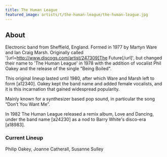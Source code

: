 ```yaml
---
title: The Human League
featured_image: artists/t/the-human-league/the-human-league.jpg
---
```

## About

Electronic band from Sheffield, England. Formed in 1977 by Martyn Ware and Ian Craig Marsh. Originally called '[url=http://www.discogs.com/artist/247309]The Future[/url]', but changed their name to 'The Human League' in 1978 with the addition of vocalist Phil Oakey and the release of the single "Being Boiled".

This original lineup lasted until 1980, after which Ware and Marsh left to form [a12340]. Oakey kept the band name and added female vocalists, and it is this incarnation that gained widespread popularity.

Mainly known for a synthesizer based pop sound, in particular the song “Don’t You Want Me”.

In 1982 The Human League released a remix album, Love and Dancing, under the band name [a24230] as a nod to Barry White's disco-era [a18983].

### Current Lineup

Philip Oakey, Joanne Catherall, Susanne Sulley

